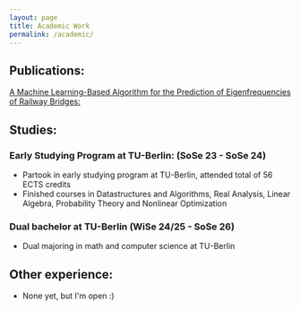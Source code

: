 ```yaml
---
layout: page
title: Academic Work
permalink: /academic/
---
```


## Publications:
[A Machine Learning-Based Algorithm for the Prediction of Eigenfrequencies of Railway Bridges:](https://www.worldscientific.com/doi/abs/10.1142/S0219455425400164) 

## Studies:
### Early Studying Program at TU-Berlin: (SoSe 23 - SoSe 24)
- Partook in early studying program at TU-Berlin, attended total of 56 ECTS credits
- Finished courses in Datastructures and Algorithms, Real Analysis, Linear Algebra, Probability Theory and Nonlinear Optimization 

### Dual bachelor at TU-Berlin (WiSe 24/25 - SoSe 26)
- Dual majoring in math and computer science at TU-Berlin

## Other experience:
- None yet, but I'm open :)